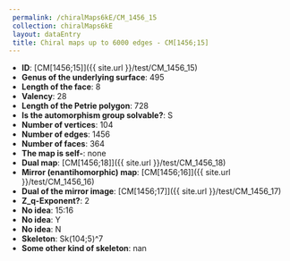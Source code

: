 ```yaml
--- 
 permalink: /chiralMaps6kE/CM_1456_15 
 collection: chiralMaps6kE
 layout: dataEntry
 title: Chiral maps up to 6000 edges - CM[1456;15]
---
```


- **ID**: [CM[1456;15]]({{ site.url }}/test/CM_1456_15)
- **Genus of the underlying surface**: 495
- **Length of the face**: 8
- **Valency**: 28
- **Length of the Petrie polygon**: 728
- **Is the automorphism group solvable?**: S
- **Number of vertices**: 104
- **Number of edges**: 1456
- **Number of faces**: 364
- **The map is self-**: none
- **Dual map**: [CM[1456;18]]({{ site.url }}/test/CM_1456_18)
- **Mirror (enantihomorphic) map**: [CM[1456;16]]({{ site.url }}/test/CM_1456_16)
- **Dual of the mirror image**: [CM[1456;17]]({{ site.url }}/test/CM_1456_17)
- **Z_q-Exponent?**: 2
- **No idea**:  15:16
- **No idea**: Y
- **No idea**: N
- **Skeleton**: Sk(104;5)^7
- **Some other kind of skeleton**: nan
